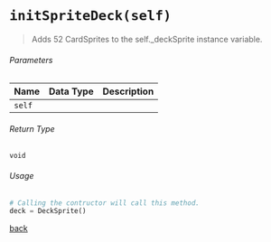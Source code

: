 <!-- Method Name -->

# <code>initSpriteDeck(self)</code>

<!-- Method Description -->
> Adds 52 CardSprites to the self._deckSprite instance variable.

<!-- Parameters -->
###### Parameters
| Name     | Data Type | Description                                     |
| -------- | --------- | ----------------------------------------------- |
| `self`   |           |                                                 |

<!-- Return Type -->
###### Return Type
`void`

<!-- Method Example -->
###### Usage
```python
# Calling the contructor will call this method.
deck = DeckSprite()
```
<!-- Back to className.md -->
<!-- The path in this link will be the one that is used for the component -->
[back](../DeckSprite.md)